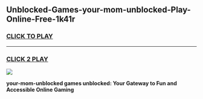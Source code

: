 
## Unblocked-Games-your-mom-unblocked-Play-Online-Free-1k41r
<h3>
<a href="https://premium76.site?title=your-mom-unblocked&ref=26A">CLICK TO PLAY</a></h3>
<hr>

<h3>
<a href="https://premium76.site?title=your-mom-unblocked&ref=26A">CLICK 2 PLAY</a>
  
</h3>

<a href="https://premium76.site?title=your-mom-unblocked&ref=26A"><img src="https://clearcache.store/games.png"></a>


**your-mom-unblocked games unblocked: Your Gateway to Fun and Accessible Online Gaming**

